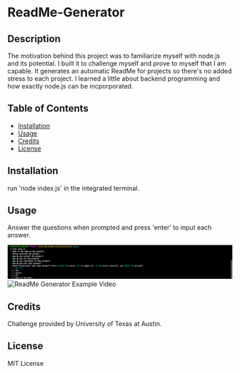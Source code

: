 # ReadMe-Generator

## Description
The motivation behind this project was to familiarize myself with node.js and its potential. I built it to challenge myself and prove to myself that I am capable. It generates an automatic ReadMe for projects so there's no added stress to each project. I learned a little about backend programming and how exactly node.js can be incporporated.

## Table of Contents

- [Installation](#installation)
- [Usage](#usage)
- [Credits](#credits)
- [License](#license)

## Installation

run 'node index.js' in the integrated terminal.

## Usage
Answer the questions when prompted and press 'enter' to input each answer.

![ReadMe Generator screenshot](./Develop/images/Readme-generator-image.png)
![ReadMe Generator Example Video](https://drive.google.com/file/d/196Ev0SBC2M7m60GqU02NwAUdezFeuPk1/view)

## Credits

Challenge provided by University of Texas at Austin.

## License

MIT License
